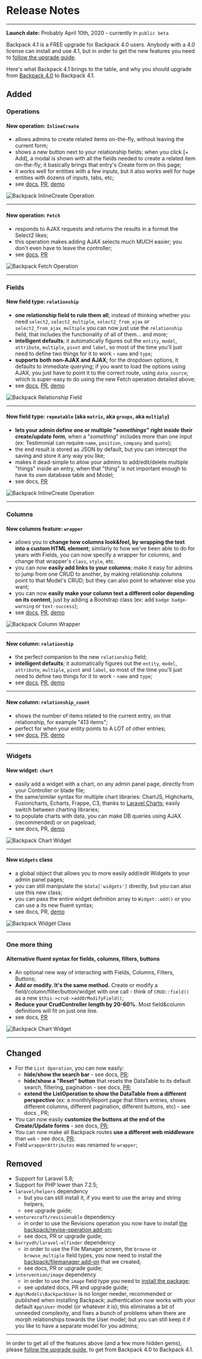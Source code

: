 # Release Notes

---

**Launch date:** Probably April 10th, 2020 - currently in ```public beta```

Backpack 4.1 is a FREE upgrade for Backpack 4.0 users. Anybody with a 4.0 license can install and use 4.1, but in order to get the new features you need to [follow the upgrade guide](/docs/{{version}}/upgrade-guide).

Here's what Backpack 4.1 brings to the table, and why you should upgrade from [Backpack 4.0](/docs/4.0) to Backpack 4.1.


<a name="added"></a>
## Added

### Operations

#### **New operation: ```InlineCreate```** 

- allows admins to create related items on-the-fly, without leaving the current form;
- shows a new button next to your relationship fields; when you click [+ Add], a modal is shown with all the fields needed to create a related item on-the-fly; it basically brings that entry's Create form on this page;
- it works well for entities with a few inputs, but it also works well for huge entities with dozens of inputs, tabs, etc;
- see [docs](http://backpackforlaravel.test/docs/4.1/crud-operation-inline-create), [PR](https://github.com/Laravel-Backpack/CRUD/pull/2311), [demo](http://demo-beta.backpackforlaravel.com/admin/monster)

![Backpack InlineCreate Operation](https://backpackforlaravel.com/uploads/docs-4-1/release_notes/inline_create_small.gif)

<hr>

#### **New operation: ```Fetch```** 

- responds to AJAX requests and returns the results in a format the Select2 likes;
- this operation makes adding AJAX selects much MUCH easier; you don't even have to leave the controller;
- see [docs](/docs/4.1/crud-operation-fetch), [PR](https://github.com/Laravel-Backpack/CRUD/pull/2308)

![Backpack Fetch Operation](https://backpackforlaravel.com/uploads/docs-4-1/release_notes/fetch.png)

<hr>

### Fields

#### **New field type: ```relationship```** 

- **one relationship field to rule them all**; instead of thinking whether you need ```select2```, ```select2_multiple```, ```select2_from_ajax``` or ```select2_from_ajax_multiple``` you can now just use the ```relationship``` field, that includes the functionality of all of them... and more;
- **intelligent defaults**; it automatically figures out the ```entity```, ```model```, ```attribute```, ```multiple```, ```pivot``` and  ```label```, so most of the time you'll just need to define two things for it to work - ```name``` and ```type```;
- **supports both non-AJAX and AJAX**; for the dropdown options, it defaults to immediate querying; if you want to load the options using AJAX, you just have to point it to the correct route, using ```data_source```; which is super-easy to do using the new Fetch operation detailed above;
- see [docs](/docs/4.1/crud-fields#relationship), [PR](https://github.com/Laravel-Backpack/CRUD/pull/2311), [demo](http://demo-beta.backpackforlaravel.com/admin/monster)

![Backpack Relationship Field](https://backpackforlaravel.com/uploads/docs-4-1/release_notes/relationship.png)

<hr>

#### **New field type: ```repeatable```** (aka ```matrix```, aka ```groups```, aka ```multiply```) 

- **lets your admin define one or multiple "_somethings_" right inside their create/update form**, when a "_something_" includes more than one input (ex: Testimonial can require ```name```, ```position```, ```company``` and ```quote```);
- the end result is stored as JSON by default, but you can intercept the saving and store it any way you like;
- makes it dead-simple to allow your admins to add/edit/delete multiple "things" inside an entry, when that "thing" is not important enough to have its own database table and Model;
- see docs, [PR](https://github.com/Laravel-Backpack/CRUD/pull/2266)

![Backpack InlineCreate Operation](https://backpackforlaravel.com/uploads/docs-4-1/release_notes/repeatable_small.gif)

<hr>

### Columns

#### **New columns feature: ```wrapper```** 

- allows you to **change how columns look&feel, by wrapping the text into a custom HTML element**; similarly to how we've been able to do for years with Fields, you can now specify a wrapper for columns, and change that wrapper's ```class```, ```style```, etc.
- you can now **easily add links to your columns**; make it easy for admins to jump from one CRUD to another, by making relationship columns point to that Model's CRUD; but they can also point to whatever else you want;
- you can now **easily make your column text a different color depending on its content**, just by adding a Bootstrap class (ex: add ```badge badge-warning``` or ```text-success```);
- see [docs](/docs/{{version}}/crud-columns#wrap-column-text-in-an-html-element), [PR](https://github.com/Laravel-Backpack/CRUD/pull/2448), [demo](http://demo-beta.backpackforlaravel.com/admin/article)


![Backpack Column Wrapper](https://backpackforlaravel.com/uploads/docs-4-1/release_notes/column_wrapper_small.gif)

<hr> 

#### **New column: ```relationship```** 

- the perfect companion to the new ```relationship``` field;
- **intelligent defaults**; it automatically figures out the ```entity```, ```model```, ```attribute```, ```multiple```, ```pivot``` and  ```label```, so most of the time you'll just need to define two things for it to work - ```name``` and ```type```;
- see [docs](/docs/{{version}}/crud-columns#relationship), [PR](https://github.com/Laravel-Backpack/CRUD/pull/2615), [demo](http://demo-beta.backpackforlaravel.com/admin/monster)


<hr> 

#### **New column: ```relationship_count```** 

- shows the number of items related to the current entry, on that relationship, for example "413 items";
- perfect for when your entity points to A LOT of other entries;
- see [docs](/docs/{{version}}/crud-columns#relationship_count), [PR](https://github.com/Laravel-Backpack/CRUD/pull/2615), [demo](http://demo-beta.backpackforlaravel.com/admin/monster)


<hr> 

### Widgets

#### **New widget: ```chart```** 

- easily add a widget with a chart, on any admin panel page, directly from your Controller or blade file;
- the same/similar syntax for multiple chart libraries: ChartJS, Highcharts, Fusioncharts, Echarts, Frappe, C3, thanks to [Laravel Charts](https://charts.erik.cat/); easily switch between charting libraries;
- to populate charts with data, you can make DB queries using AJAX (recommended) or on pageload;   
- see docs, PR, [demo](http://demo-beta.backpackforlaravel.com/admin/)


![Backpack Chart Widget](https://backpackforlaravel.com/uploads/docs-4-1/release_notes/chart_widget_small.gif)

<hr>

#### **New ```Widgets``` class** 

- a global object that allows you to more easily add/edit Widgets to your admin panel pages;
- you can still manipulate the ```$data['widgets']``` directly, but you can also use this new class;
- you can pass the entire widget definition array to ```Widget::add()``` or you can use a its new fluent syntax;
- see docs, PR, [demo](http://demo-beta.backpackforlaravel.com/admin/)


![Backpack Widget Class](https://backpackforlaravel.com/uploads/docs-4-1/release_notes/widget_class.png)

<hr>

### One more thing

#### **Alternative fluent syntax for fields, columns, filters, buttons** 

- An optional new way of interacting with Fields, Columns, Filters, Buttons;
- **Add or modify. It's the same method.** Create or modify a field/column/filter/button/widget with one call - think of ```CRUD::field()``` as a new ```$this->crud->addOrModifyField()```;
- **Reduce your CrudController length by 20-60%.** Most field&column definitions will fit on just one line.
- see docs, [PR](https://github.com/Laravel-Backpack/CRUD/pull/2513)


![Backpack Chart Widget](https://backpackforlaravel.com/uploads/docs-4-1/release_notes/before_after_maybe_fluent_syntax.png)

<hr>


<a name="changed"></a>
## Changed

- For the ```List Operation```, you can now easily:
	- **hide/show the search bar** - see docs, [PR](https://github.com/Laravel-Backpack/CRUD/pull/2479);
	- **hide/show a "Reset" button** that resets the DataTable to its default search, filtering, pagination - see docs, [PR](https://github.com/Laravel-Backpack/CRUD/pull/2509);
	- **extend the ListOperation to show the DataTable from a different perspective** (ex: a monthlyReport page that filters entries, shows different columns, different pagination, different buttons, etc) - see docs , PR;
- You can now easily **customize the buttons at the end of the Create/Update forms** - see docs, [PR](https://github.com/Laravel-Backpack/CRUD/pull/2356);
- You can now make all Backpack routes **use a different web middleware** than ```web``` - see docs, [PR](https://github.com/Laravel-Backpack/CRUD/pull/2408);
- Field ```wrapperAttributes``` was renamed to ```wrapper```;


<a name="removed"></a>
## Removed

- Support for Laravel 5.8;
- Support for PHP lower than 7.2.5;
- ```laravel/helpers``` dependency 
	- but you can still install it, if you want to use the array and string helpers; 
	- see upgrade guide;
- ```venturecraft/revisionable``` dependency 
	- in order to use the Revisions operation you now have to install [the backpack/revise-operation add-on](https://github.com/laravel-backpack/revise-operation); 
	- see docs, PR or upgrade guide;
- ```barryvdh/laravel-elfinder``` dependency 
	- in order to use the File Manager screen, the ```browse``` or ```browse_multiple``` field types, you now need to install the [backpack/filemanager add-on](https://github.com/Laravel-Backpack/FileManager) that we created; 
	- see docs, PR or upgrade guide;
- ```intervention/image``` dependency 
	- in order to use the ```image``` field type you need to [install the package](http://image.intervention.io/getting_started/installation); 
	- see updated docs, PR and upgrade guide; 
- ```App\Models\BackpackUser``` is no longer needer, recommended or published when installing Backpack; authentication now works with your default ```App\User``` model (or whatever it is); this eliminates a bit of unneeded complexity, and fixes a bunch of problems when there are morph relationships towards the User model; but you can still keep it if you like to have a separate model for you admins;


---

In order to get all of the features above (and a few more hidden gems), please [follow the upgrade guide](/docs/{{version}}/upgrade-guide), to get from Backpack 4.0 to Backpack 4.1.
